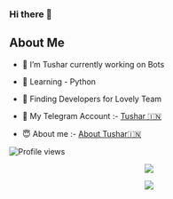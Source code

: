 ### Hi there 👋


## About Me
- 🔭 I’m Tushar currently working on Bots
- 🌱 Learning - Python 
- 👯 Finding Developers for Lovely Team
- 🤔 My Telegram Account :-
[Tushar 🇮🇳](https://t.me/Tushar204)

- 😇 About me :-
[About Tushar🇮🇳](https://t.me/ABOUTVEDMAT)


![Profile views](https://komarev.com/ghpvc/?username=attitudeking1&color=blue&style=flat-square&label=Profile+Views)
<p align="center"><a href="https://github.com/attitudeking1"><img src="https://github-readme-stats.vercel.app/api?username=attitudeking1&show_icons=true&theme=radical"></a></p>
<p align="center"><a href="https://github.com/attitudeking1"><img src="https://github-readme-stats.vercel.app/api/top-langs/?username=attitudeking1&theme=radical&layout=compact"></a></p> 
